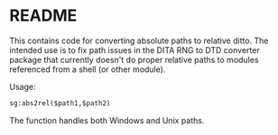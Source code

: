 # README

This contains code for converting absolute paths to relative ditto. The intended use is to fix path issues in the DITA RNG to DTD converter package that currently doesn't do proper relative paths to modules referenced from a shell (or other module).

Usage:

```XML
sg:abs2rel($path1,$path2)
```

The function handles both Windows and Unix paths.
